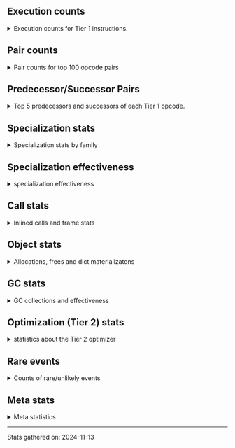## Execution counts

<details>
<summary> Execution counts for Tier 1 instructions. </summary>


The "miss ratio" column shows the percentage of times the instruction
executed that it deoptimized. When this happens, the base unspecialized
instruction is not counted.

<table>
<thead>
<tr>
<th align="left">Name</th>
<th align="right">Base Count</th>
<th align="right">Head Count</th>
<th align="right">Change</th>
</tr>
</thead>
<tbody>
<tr>
<td align="left">JUMP_BACKWARD</td>
<td align="right">340</td>
<td align="right">12,484,500</td>
<td align="right">3,671,811.8%</td>
</tr>
<tr>
<td align="left">CALL_ISINSTANCE</td>
<td align="right">220</td>
<td align="right">7,894,800</td>
<td align="right">3,588,445.5%</td>
</tr>
<tr>
<td align="left">UNARY_NOT</td>
<td align="right">460</td>
<td align="right">14,357,780</td>
<td align="right">3,121,156.5%</td>
</tr>
<tr>
<td align="left">POP_JUMP_IF_TRUE</td>
<td align="right">1,580</td>
<td align="right">20,131,580</td>
<td align="right">1,274,050.6%</td>
</tr>
<tr>
<td align="left">LOAD_GLOBAL_BUILTIN</td>
<td align="right">1,340</td>
<td align="right">15,790,500</td>
<td align="right">1,178,295.5%</td>
</tr>
<tr>
<td align="left">COPY_FREE_VARS</td>
<td align="right">800</td>
<td align="right">7,895,580</td>
<td align="right">986,847.5%</td>
</tr>
<tr>
<td align="left">LOAD_SUPER_ATTR_METHOD</td>
<td align="right">940</td>
<td align="right">7,895,520</td>
<td align="right">839,848.9%</td>
</tr>
<tr>
<td align="left">LOAD_DEREF</td>
<td align="right">1,000</td>
<td align="right">7,895,580</td>
<td align="right">789,458.0%</td>
</tr>
<tr>
<td align="left">FOR_ITER_RANGE</td>
<td align="right">420</td>
<td align="right">1,218,040</td>
<td align="right">289,909.5%</td>
</tr>
<tr>
<td align="left">GET_ITER</td>
<td align="right">180</td>
<td align="right">279,420</td>
<td align="right">155,133.3%</td>
</tr>
<tr>
<td align="left">STORE_SUBSCR_LIST_INT</td>
<td align="right">3,080</td>
<td align="right">985,020</td>
<td align="right">31,881.2%</td>
</tr>
<tr>
<td align="left">POP_JUMP_IF_NONE</td>
<td align="right">178,760</td>
<td align="right">15,551,380</td>
<td align="right">8,599.6%</td>
</tr>
<tr>
<td align="left">LOAD_FAST_LOAD_FAST</td>
<td align="right">2,100,600</td>
<td align="right">31,141,620</td>
<td align="right">1,382.5%</td>
</tr>
<tr>
<td align="left">COPY</td>
<td align="right">5,226,440</td>
<td align="right">43,304,000</td>
<td align="right">728.6%</td>
</tr>
<tr>
<td align="left">TO_BOOL_BOOL</td>
<td align="right">16,693,100</td>
<td align="right">99,785,000</td>
<td align="right">497.8%</td>
</tr>
<tr>
<td align="left">NOP</td>
<td align="right">246,020</td>
<td align="right">1,394,340</td>
<td align="right">466.8%</td>
</tr>
<tr>
<td align="left">CALL_PY_EXACT_ARGS</td>
<td align="right">12,885,680</td>
<td align="right">65,103,000</td>
<td align="right">405.2%</td>
</tr>
<tr>
<td align="left">RESUME_CHECK</td>
<td align="right">12,889,540</td>
<td align="right">65,007,240</td>
<td align="right">404.3%</td>
</tr>
<tr>
<td align="left">POP_TOP</td>
<td align="right">8,813,520</td>
<td align="right">39,324,280</td>
<td align="right">346.2%</td>
</tr>
<tr>
<td align="left">LOAD_ATTR_METHOD_WITH_VALUES</td>
<td align="right">12,925,040</td>
<td align="right">57,639,240</td>
<td align="right">346.0%</td>
</tr>
<tr>
<td align="left">POP_JUMP_IF_FALSE</td>
<td align="right">21,727,340</td>
<td align="right">75,780,740</td>
<td align="right">248.8%</td>
</tr>
<tr>
<td align="left">LOAD_ATTR_INSTANCE_VALUE</td>
<td align="right">39,054,860</td>
<td align="right">119,067,960</td>
<td align="right">204.9%</td>
</tr>
<tr>
<td align="left">LOAD_GLOBAL_MODULE</td>
<td align="right">15,321,920</td>
<td align="right">43,144,860</td>
<td align="right">181.6%</td>
</tr>
<tr>
<td align="left">LOAD_FAST</td>
<td align="right">110,754,000</td>
<td align="right">280,783,540</td>
<td align="right">153.5%</td>
</tr>
<tr>
<td align="left">LOAD_CONST_IMMORTAL</td>
<td align="right">16,003,680</td>
<td align="right">34,575,480</td>
<td align="right">116.0%</td>
</tr>
<tr>
<td align="left">STORE_FAST</td>
<td align="right">23,896,000</td>
<td align="right">49,736,740</td>
<td align="right">108.1%</td>
</tr>
<tr>
<td align="left">COMPARE_OP_INT</td>
<td align="right">5,036,220</td>
<td align="right">10,465,860</td>
<td align="right">107.8%</td>
</tr>
<tr>
<td align="left">ENTER_EXECUTOR</td>
<td align="right">21,811,180</td>
<td align="right">1,118,920</td>
<td align="right">-94.9%</td>
</tr>
<tr>
<td align="left">BINARY_OP_SUBTRACT_INT</td>
<td align="right">1,202,360</td>
<td align="right">2,184,300</td>
<td align="right">81.7%</td>
</tr>
<tr>
<td align="left">STORE_ATTR_INSTANCE_VALUE</td>
<td align="right">31,647,940</td>
<td align="right">52,568,980</td>
<td align="right">66.1%</td>
</tr>
<tr>
<td align="left">BINARY_OP_ADD_INT</td>
<td align="right">4,444,500</td>
<td align="right">6,988,500</td>
<td align="right">57.2%</td>
</tr>
<tr>
<td align="left">POP_JUMP_IF_NOT_NONE</td>
<td align="right">14,961,260</td>
<td align="right">23,066,220</td>
<td align="right">54.2%</td>
</tr>
<tr>
<td align="left">LOAD_SMALL_INT</td>
<td align="right">10,449,500</td>
<td align="right">14,294,080</td>
<td align="right">36.8%</td>
</tr>
<tr>
<td align="left">RETURN_VALUE</td>
<td align="right">49,616,580</td>
<td align="right">65,393,440</td>
<td align="right">31.8%</td>
</tr>
<tr>
<td align="left">SWAP</td>
<td align="right">5,224,540</td>
<td align="right">6,689,040</td>
<td align="right">28.0%</td>
</tr>
<tr>
<td align="left">BINARY_SUBSCR_LIST_INT</td>
<td align="right">4,526,380</td>
<td align="right">5,105,400</td>
<td align="right">12.8%</td>
</tr>
<tr>
<td align="left">JUMP_FORWARD</td>
<td align="right">2,970,060</td>
<td align="right">3,208,980</td>
<td align="right">8.0%</td>
</tr>
<tr>
<td align="left">BINARY_OP</td>
<td align="right">3,000,540</td>
<td align="right">3,000,540</td>
<td align="right">0.0%</td>
</tr>
<tr>
<td align="left">LOAD_CONST</td>
<td align="right">600,240</td>
<td align="right">600,240</td>
<td align="right">0.0%</td>
</tr>
<tr>
<td align="left">EXIT_INIT_CHECK</td>
<td align="right">3,120</td>
<td align="right">3,120</td>
<td align="right">0.0%</td>
</tr>
<tr>
<td align="left">CALL_ALLOC_AND_ENTER_INIT</td>
<td align="right">3,120</td>
<td align="right">3,120</td>
<td align="right">0.0%</td>
</tr>
<tr>
<td align="left">BUILD_LIST</td>
<td align="right">960</td>
<td align="right">960</td>
<td align="right">0.0%</td>
</tr>
<tr>
<td align="left">PUSH_NULL</td>
<td align="right">480</td>
<td align="right">480</td>
<td align="right">0.0%</td>
</tr>
<tr>
<td align="left">CALL_NON_PY_GENERAL</td>
<td align="right">420</td>
<td align="right">420</td>
<td align="right">0.0%</td>
</tr>
<tr>
<td align="left">EXTENDED_ARG</td>
<td align="right">360</td>
<td align="right">360</td>
<td align="right">0.0%</td>
</tr>
<tr>
<td align="left">LOAD_ATTR</td>
<td align="right">280</td>
<td align="right">280</td>
<td align="right">0.0%</td>
</tr>
<tr>
<td align="left">CALL</td>
<td align="right">260</td>
<td align="right">260</td>
<td align="right">0.0%</td>
</tr>
<tr>
<td align="left">CALL_BUILTIN_CLASS</td>
<td align="right">180</td>
<td align="right">180</td>
<td align="right">0.0%</td>
</tr>
<tr>
<td align="left">LOAD_ATTR_MODULE</td>
<td align="right">180</td>
<td align="right">180</td>
<td align="right">0.0%</td>
</tr>
<tr>
<td align="left">INTERPRETER_EXIT</td>
<td align="right">120</td>
<td align="right">120</td>
<td align="right">0.0%</td>
</tr>
<tr>
<td align="left">BUILD_TUPLE</td>
<td align="right">120</td>
<td align="right">120</td>
<td align="right">0.0%</td>
</tr>
<tr>
<td align="left">LOAD_ATTR_METHOD_NO_DICT</td>
<td align="right">120</td>
<td align="right">120</td>
<td align="right">0.0%</td>
</tr>
<tr>
<td align="left">TO_BOOL</td>
<td align="right">100</td>
<td align="right">100</td>
<td align="right">0.0%</td>
</tr>
<tr>
<td align="left">LOAD_GLOBAL</td>
<td align="right">100</td>
<td align="right">100</td>
<td align="right">0.0%</td>
</tr>
<tr>
<td align="left">MAKE_FUNCTION</td>
<td align="right">60</td>
<td align="right">60</td>
<td align="right">0.0%</td>
</tr>
<tr>
<td align="left">CALL_FUNCTION_EX</td>
<td align="right">60</td>
<td align="right">60</td>
<td align="right">0.0%</td>
</tr>
<tr>
<td align="left">FOR_ITER</td>
<td align="right">60</td>
<td align="right">60</td>
<td align="right">0.0%</td>
</tr>
<tr>
<td align="left">IS_OP</td>
<td align="right">60</td>
<td align="right">60</td>
<td align="right">0.0%</td>
</tr>
<tr>
<td align="left">MAKE_CELL</td>
<td align="right">60</td>
<td align="right">60</td>
<td align="right">0.0%</td>
</tr>
<tr>
<td align="left">SET_FUNCTION_ATTRIBUTE</td>
<td align="right">60</td>
<td align="right">60</td>
<td align="right">0.0%</td>
</tr>
<tr>
<td align="left">STORE_DEREF</td>
<td align="right">60</td>
<td align="right">60</td>
<td align="right">0.0%</td>
</tr>
<tr>
<td align="left">STORE_FAST_STORE_FAST</td>
<td align="right">60</td>
<td align="right">60</td>
<td align="right">0.0%</td>
</tr>
<tr>
<td align="left">BINARY_OP_SUBTRACT_FLOAT</td>
<td align="right">60</td>
<td align="right">60</td>
<td align="right">0.0%</td>
</tr>
<tr>
<td align="left">BINARY_SUBSCR_TUPLE_INT</td>
<td align="right">60</td>
<td align="right">60</td>
<td align="right">0.0%</td>
</tr>
<tr>
<td align="left">CALL_METHOD_DESCRIPTOR_NOARGS</td>
<td align="right">60</td>
<td align="right">60</td>
<td align="right">0.0%</td>
</tr>
<tr>
<td align="left">CALL_METHOD_DESCRIPTOR_O</td>
<td align="right">60</td>
<td align="right">60</td>
<td align="right">0.0%</td>
</tr>
<tr>
<td align="left">CALL_PY_GENERAL</td>
<td align="right">60</td>
<td align="right">60</td>
<td align="right">0.0%</td>
</tr>
<tr>
<td align="left">UNPACK_SEQUENCE_TWO_TUPLE</td>
<td align="right">60</td>
<td align="right">60</td>
<td align="right">0.0%</td>
</tr>
<tr>
<td align="left">BINARY_SUBSCR</td>
<td align="right">20</td>
<td align="right">20</td>
<td align="right">0.0%</td>
</tr>
<tr>
<td align="left">COMPARE_OP</td>
<td align="right">20</td>
<td align="right">20</td>
<td align="right">0.0%</td>
</tr>
<tr>
<td align="left">UNPACK_SEQUENCE</td>
<td align="right">20</td>
<td align="right">20</td>
<td align="right">0.0%</td>
</tr>
</tbody>
</table>


</details>

## Pair counts

<details>
<summary> Pair counts for top 100 opcode pairs </summary>


Pairs of specialized operations that deoptimize and are then followed by
the corresponding unspecialized instruction are not counted as pairs.

Not included in comparative output.


</details>

## Predecessor/Successor Pairs

<details>
<summary> Top 5 predecessors and successors of each Tier 1 opcode. </summary>


This does not include the unspecialized instructions that occur after a
specialized instruction deoptimizes.

Not included in comparative output.


</details>

## Specialization stats

<details>
<summary> Specialization stats by family </summary>

### BINARY_OP

<details>
<summary> specialization stats for BINARY_OP family </summary>

<table>
<thead>
<tr>
<th align="left">Kind</th>
<th align="right">Base Count</th>
<th align="right">Base Ratio</th>
<th align="right">Head Count</th>
<th align="right">Head Ratio</th>
<th align="right">Change</th>
</tr>
</thead>
<tbody>
<tr>
<td align="left">
deferred
<details>
<summary>ⓘ</summary>

Lists the number of "deferred" (i.e. not specialized) instructions executed.
</details>
</td>
<td align="right">2,999,760</td>
<td align="right">23.9%</td>
<td align="right">2,999,760</td>
<td align="right">23.9%</td>
<td align="right">0.0%</td>
</tr>
<tr>
<td align="left">
hit
<details>
<summary>ⓘ</summary>

Specialized instructions that complete.
</details>
</td>
<td align="right">9,572,100</td>
<td align="right">76.1%</td>
<td align="right">9,572,100</td>
<td align="right">76.1%</td>
<td align="right">0.0%</td>
</tr>
</tbody>
</table>

<table>
<thead>
<tr>
<th align="left">Success</th>
<th align="right">Base Count</th>
<th align="right">Base Ratio</th>
<th align="right">Head Count</th>
<th align="right">Head Ratio</th>
<th align="right">Change</th>
</tr>
</thead>
<tbody>
<tr>
<td align="left">Success</td>
<td align="right">0</td>
<td align="right">0.0%</td>
<td align="right">0</td>
<td align="right">0.0%</td>
<td align="right"></td>
</tr>
<tr>
<td align="left">Failure</td>
<td align="right">760</td>
<td align="right">100.0%</td>
<td align="right">760</td>
<td align="right">100.0%</td>
<td align="right">0.0%</td>
</tr>
</tbody>
</table>

<table>
<thead>
<tr>
<th align="left">Failure kind</th>
<th align="right">Base Count</th>
<th align="right">Base Ratio</th>
<th align="right">Head Count</th>
<th align="right">Head Ratio</th>
<th align="right">Change</th>
</tr>
</thead>
<tbody>
<tr>
<td align="left">and int</td>
<td align="right">300</td>
<td align="right">39.5%</td>
<td align="right">300</td>
<td align="right">39.5%</td>
<td align="right">0.0%</td>
</tr>
<tr>
<td align="left">floor divide</td>
<td align="right">280</td>
<td align="right">36.8%</td>
<td align="right">280</td>
<td align="right">36.8%</td>
<td align="right">0.0%</td>
</tr>
<tr>
<td align="left">xor</td>
<td align="right">140</td>
<td align="right">18.4%</td>
<td align="right">140</td>
<td align="right">18.4%</td>
<td align="right">0.0%</td>
</tr>
<tr>
<td align="left">multiply different types</td>
<td align="right">40</td>
<td align="right">5.3%</td>
<td align="right">40</td>
<td align="right">5.3%</td>
<td align="right">0.0%</td>
</tr>
</tbody>
</table>


</details>

### BINARY_SUBSCR

<details>
<summary> specialization stats for BINARY_SUBSCR family </summary>

<table>
<thead>
<tr>
<th align="left">Kind</th>
<th align="right">Base Count</th>
<th align="right">Base Ratio</th>
<th align="right">Head Count</th>
<th align="right">Head Ratio</th>
<th align="right">Change</th>
</tr>
</thead>
<tbody>
<tr>
<td align="left">
hit
<details>
<summary>ⓘ</summary>

Specialized instructions that complete.
</details>
</td>
<td align="right">5,105,460</td>
<td align="right">100.0%</td>
<td align="right">5,105,460</td>
<td align="right">100.0%</td>
<td align="right">0.0%</td>
</tr>
</tbody>
</table>

<table>
<thead>
<tr>
<th align="left">Success</th>
<th align="right">Base Count</th>
<th align="right">Base Ratio</th>
<th align="right">Head Count</th>
<th align="right">Head Ratio</th>
<th align="right">Change</th>
</tr>
</thead>
<tbody>
<tr>
<td align="left">Success</td>
<td align="right">20</td>
<td align="right">100.0%</td>
<td align="right">20</td>
<td align="right">100.0%</td>
<td align="right">0.0%</td>
</tr>
<tr>
<td align="left">Failure</td>
<td align="right">0</td>
<td align="right">0.0%</td>
<td align="right">0</td>
<td align="right">0.0%</td>
<td align="right"></td>
</tr>
</tbody>
</table>


</details>

### CALL

<details>
<summary> specialization stats for CALL family </summary>

<table>
<thead>
<tr>
<th align="left">Kind</th>
<th align="right">Base Count</th>
<th align="right">Base Ratio</th>
<th align="right">Head Count</th>
<th align="right">Head Ratio</th>
<th align="right">Change</th>
</tr>
</thead>
<tbody>
<tr>
<td align="left">
miss
<details>
<summary>ⓘ</summary>

Specialized instructions that deopt.
</details>
</td>
<td align="right">20</td>
<td align="right">0.0%</td>
<td align="right">5,253,360</td>
<td align="right">7.1%</td>
<td align="right">26,266,700.0%</td>
</tr>
<tr>
<td align="left">
hit
<details>
<summary>ⓘ</summary>

Specialized instructions that complete.
</details>
</td>
<td align="right">73,549,720</td>
<td align="right">100.0%</td>
<td align="right">68,395,500</td>
<td align="right">92.9%</td>
<td align="right">-7.0%</td>
</tr>
</tbody>
</table>

<table>
<thead>
<tr>
<th align="left">Success</th>
<th align="right">Base Count</th>
<th align="right">Base Ratio</th>
<th align="right">Head Count</th>
<th align="right">Head Ratio</th>
<th align="right">Change</th>
</tr>
</thead>
<tbody>
<tr>
<td align="left">Success</td>
<td align="right">260</td>
<td align="right">100.0%</td>
<td align="right">99,380</td>
<td align="right">100.0%</td>
<td align="right">38,123.1%</td>
</tr>
<tr>
<td align="left">Failure</td>
<td align="right">0</td>
<td align="right">0.0%</td>
<td align="right">0</td>
<td align="right">0.0%</td>
<td align="right"></td>
</tr>
</tbody>
</table>


</details>

### COMPARE_OP

<details>
<summary> specialization stats for COMPARE_OP family </summary>

<table>
<thead>
<tr>
<th align="left">Kind</th>
<th align="right">Base Count</th>
<th align="right">Base Ratio</th>
<th align="right">Head Count</th>
<th align="right">Head Ratio</th>
<th align="right">Change</th>
</tr>
</thead>
<tbody>
<tr>
<td align="left">
hit
<details>
<summary>ⓘ</summary>

Specialized instructions that complete.
</details>
</td>
<td align="right">10,599,780</td>
<td align="right">100.0%</td>
<td align="right">10,599,780</td>
<td align="right">100.0%</td>
<td align="right">0.0%</td>
</tr>
</tbody>
</table>

<table>
<thead>
<tr>
<th align="left">Success</th>
<th align="right">Base Count</th>
<th align="right">Base Ratio</th>
<th align="right">Head Count</th>
<th align="right">Head Ratio</th>
<th align="right">Change</th>
</tr>
</thead>
<tbody>
<tr>
<td align="left">Success</td>
<td align="right">20</td>
<td align="right">100.0%</td>
<td align="right">20</td>
<td align="right">100.0%</td>
<td align="right">0.0%</td>
</tr>
<tr>
<td align="left">Failure</td>
<td align="right">0</td>
<td align="right">0.0%</td>
<td align="right">0</td>
<td align="right">0.0%</td>
<td align="right"></td>
</tr>
</tbody>
</table>


</details>

### FOR_ITER

<details>
<summary> specialization stats for FOR_ITER family </summary>

<table>
<thead>
<tr>
<th align="left">Kind</th>
<th align="right">Base Count</th>
<th align="right">Base Ratio</th>
<th align="right">Head Count</th>
<th align="right">Head Ratio</th>
<th align="right">Change</th>
</tr>
</thead>
<tbody>
<tr>
<td align="left">
hit
<details>
<summary>ⓘ</summary>

Specialized instructions that complete.
</details>
</td>
<td align="right">420</td>
<td align="right">87.5%</td>
<td align="right">1,218,040</td>
<td align="right">100.0%</td>
<td align="right">289,909.5%</td>
</tr>
<tr>
<td align="left">
deferred
<details>
<summary>ⓘ</summary>

Lists the number of "deferred" (i.e. not specialized) instructions executed.
</details>
</td>
<td align="right">60</td>
<td align="right">12.5%</td>
<td align="right">60</td>
<td align="right">0.0%</td>
<td align="right">0.0%</td>
</tr>
</tbody>
</table>


</details>

### LOAD_ATTR

<details>
<summary> specialization stats for LOAD_ATTR family </summary>

<table>
<thead>
<tr>
<th align="left">Kind</th>
<th align="right">Base Count</th>
<th align="right">Base Ratio</th>
<th align="right">Head Count</th>
<th align="right">Head Ratio</th>
<th align="right">Change</th>
</tr>
</thead>
<tbody>
<tr>
<td align="left">
miss
<details>
<summary>ⓘ</summary>

Specialized instructions that deopt.
</details>
</td>
<td align="right">7,251,960</td>
<td align="right">4.5%</td>
<td align="right">74,200,000</td>
<td align="right">41.3%</td>
<td align="right">923.2%</td>
</tr>
<tr>
<td align="left">
hit
<details>
<summary>ⓘ</summary>

Specialized instructions that complete.
</details>
</td>
<td align="right">153,086,160</td>
<td align="right">95.5%</td>
<td align="right">105,314,980</td>
<td align="right">58.7%</td>
<td align="right">-31.2%</td>
</tr>
<tr>
<td align="left">
deferred
<details>
<summary>ⓘ</summary>

Lists the number of "deferred" (i.e. not specialized) instructions executed.
</details>
</td>
<td align="right">60</td>
<td align="right">0.0%</td>
<td align="right">60</td>
<td align="right">0.0%</td>
<td align="right">0.0%</td>
</tr>
</tbody>
</table>

<table>
<thead>
<tr>
<th align="left">Success</th>
<th align="right">Base Count</th>
<th align="right">Base Ratio</th>
<th align="right">Head Count</th>
<th align="right">Head Ratio</th>
<th align="right">Change</th>
</tr>
</thead>
<tbody>
<tr>
<td align="left">Success</td>
<td align="right">137,060</td>
<td align="right">100.0%</td>
<td align="right">1,400,200</td>
<td align="right">100.0%</td>
<td align="right">921.6%</td>
</tr>
<tr>
<td align="left">Failure</td>
<td align="right">20</td>
<td align="right">0.0%</td>
<td align="right">20</td>
<td align="right">0.0%</td>
<td align="right">0.0%</td>
</tr>
</tbody>
</table>


</details>

### LOAD_GLOBAL

<details>
<summary> specialization stats for LOAD_GLOBAL family </summary>

<table>
<thead>
<tr>
<th align="left">Kind</th>
<th align="right">Base Count</th>
<th align="right">Base Ratio</th>
<th align="right">Head Count</th>
<th align="right">Head Ratio</th>
<th align="right">Change</th>
</tr>
</thead>
<tbody>
<tr>
<td align="left">
hit
<details>
<summary>ⓘ</summary>

Specialized instructions that complete.
</details>
</td>
<td align="right">15,323,260</td>
<td align="right">100.0%</td>
<td align="right">58,935,360</td>
<td align="right">100.0%</td>
<td align="right">284.6%</td>
</tr>
</tbody>
</table>

<table>
<thead>
<tr>
<th align="left">Success</th>
<th align="right">Base Count</th>
<th align="right">Base Ratio</th>
<th align="right">Head Count</th>
<th align="right">Head Ratio</th>
<th align="right">Change</th>
</tr>
</thead>
<tbody>
<tr>
<td align="left">Success</td>
<td align="right">100</td>
<td align="right">100.0%</td>
<td align="right">100</td>
<td align="right">100.0%</td>
<td align="right">0.0%</td>
</tr>
<tr>
<td align="left">Failure</td>
<td align="right">0</td>
<td align="right">0.0%</td>
<td align="right">0</td>
<td align="right">0.0%</td>
<td align="right"></td>
</tr>
</tbody>
</table>


</details>

### LOAD_SUPER_ATTR

<details>
<summary> specialization stats for LOAD_SUPER_ATTR family </summary>

<table>
<thead>
<tr>
<th align="left">Kind</th>
<th align="right">Base Count</th>
<th align="right">Base Ratio</th>
<th align="right">Head Count</th>
<th align="right">Head Ratio</th>
<th align="right">Change</th>
</tr>
</thead>
<tbody>
<tr>
<td align="left">
hit
<details>
<summary>ⓘ</summary>

Specialized instructions that complete.
</details>
</td>
<td align="right">7,895,520</td>
<td align="right">100.0%</td>
<td align="right">7,895,520</td>
<td align="right">100.0%</td>
<td align="right">0.0%</td>
</tr>
</tbody>
</table>


</details>

### STORE_ATTR

<details>
<summary> specialization stats for STORE_ATTR family </summary>

<table>
<thead>
<tr>
<th align="left">Kind</th>
<th align="right">Base Count</th>
<th align="right">Base Ratio</th>
<th align="right">Head Count</th>
<th align="right">Head Ratio</th>
<th align="right">Change</th>
</tr>
</thead>
<tbody>
<tr>
<td align="left">
miss
<details>
<summary>ⓘ</summary>

Specialized instructions that deopt.
</details>
</td>
<td align="right">3,818,180</td>
<td align="right">7.5%</td>
<td align="right">11,746,800</td>
<td align="right">22.3%</td>
<td align="right">207.7%</td>
</tr>
<tr>
<td align="left">
hit
<details>
<summary>ⓘ</summary>

Specialized instructions that complete.
</details>
</td>
<td align="right">47,067,460</td>
<td align="right">92.5%</td>
<td align="right">40,958,280</td>
<td align="right">77.7%</td>
<td align="right">-13.0%</td>
</tr>
</tbody>
</table>

<table>
<thead>
<tr>
<th align="left">Success</th>
<th align="right">Base Count</th>
<th align="right">Base Ratio</th>
<th align="right">Head Count</th>
<th align="right">Head Ratio</th>
<th align="right">Change</th>
</tr>
</thead>
<tbody>
<tr>
<td align="left">Success</td>
<td align="right">71,960</td>
<td align="right">100.0%</td>
<td align="right">221,520</td>
<td align="right">100.0%</td>
<td align="right">207.8%</td>
</tr>
<tr>
<td align="left">Failure</td>
<td align="right">0</td>
<td align="right">0.0%</td>
<td align="right">0</td>
<td align="right">0.0%</td>
<td align="right"></td>
</tr>
</tbody>
</table>


</details>

### STORE_SUBSCR

<details>
<summary> specialization stats for STORE_SUBSCR family </summary>

<table>
<thead>
<tr>
<th align="left">Kind</th>
<th align="right">Base Count</th>
<th align="right">Base Ratio</th>
<th align="right">Head Count</th>
<th align="right">Head Ratio</th>
<th align="right">Change</th>
</tr>
</thead>
<tbody>
<tr>
<td align="left">
hit
<details>
<summary>ⓘ</summary>

Specialized instructions that complete.
</details>
</td>
<td align="right">1,117,680</td>
<td align="right">100.0%</td>
<td align="right">1,117,680</td>
<td align="right">100.0%</td>
<td align="right">0.0%</td>
</tr>
</tbody>
</table>


</details>

### TO_BOOL

<details>
<summary> specialization stats for TO_BOOL family </summary>

<table>
<thead>
<tr>
<th align="left">Kind</th>
<th align="right">Base Count</th>
<th align="right">Base Ratio</th>
<th align="right">Head Count</th>
<th align="right">Head Ratio</th>
<th align="right">Change</th>
</tr>
</thead>
<tbody>
<tr>
<td align="left">
hit
<details>
<summary>ⓘ</summary>

Specialized instructions that complete.
</details>
</td>
<td align="right">84,445,780</td>
<td align="right">100.0%</td>
<td align="right">101,750,460</td>
<td align="right">100.0%</td>
<td align="right">20.5%</td>
</tr>
<tr>
<td align="left">
deferred
<details>
<summary>ⓘ</summary>

Lists the number of "deferred" (i.e. not specialized) instructions executed.
</details>
</td>
<td align="right">60</td>
<td align="right">0.0%</td>
<td align="right">60</td>
<td align="right">0.0%</td>
<td align="right">0.0%</td>
</tr>
</tbody>
</table>

<table>
<thead>
<tr>
<th align="left">Success</th>
<th align="right">Base Count</th>
<th align="right">Base Ratio</th>
<th align="right">Head Count</th>
<th align="right">Head Ratio</th>
<th align="right">Change</th>
</tr>
</thead>
<tbody>
<tr>
<td align="left">Success</td>
<td align="right">20</td>
<td align="right">50.0%</td>
<td align="right">20</td>
<td align="right">50.0%</td>
<td align="right">0.0%</td>
</tr>
<tr>
<td align="left">Failure</td>
<td align="right">20</td>
<td align="right">50.0%</td>
<td align="right">20</td>
<td align="right">50.0%</td>
<td align="right">0.0%</td>
</tr>
</tbody>
</table>

<table>
<thead>
<tr>
<th align="left">Failure kind</th>
<th align="right">Base Count</th>
<th align="right">Base Ratio</th>
<th align="right">Head Count</th>
<th align="right">Head Ratio</th>
<th align="right">Change</th>
</tr>
</thead>
<tbody>
<tr>
<td align="left">sequence</td>
<td align="right">20</td>
<td align="right">100.0%</td>
<td align="right">20</td>
<td align="right">100.0%</td>
<td align="right">0.0%</td>
</tr>
</tbody>
</table>


</details>

### UNPACK_SEQUENCE

<details>
<summary> specialization stats for UNPACK_SEQUENCE family </summary>

<table>
<thead>
<tr>
<th align="left">Kind</th>
<th align="right">Base Count</th>
<th align="right">Base Ratio</th>
<th align="right">Head Count</th>
<th align="right">Head Ratio</th>
<th align="right">Change</th>
</tr>
</thead>
<tbody>
<tr>
<td align="left">
hit
<details>
<summary>ⓘ</summary>

Specialized instructions that complete.
</details>
</td>
<td align="right">60</td>
<td align="right">75.0%</td>
<td align="right">60</td>
<td align="right">75.0%</td>
<td align="right">0.0%</td>
</tr>
</tbody>
</table>

<table>
<thead>
<tr>
<th align="left">Success</th>
<th align="right">Base Count</th>
<th align="right">Base Ratio</th>
<th align="right">Head Count</th>
<th align="right">Head Ratio</th>
<th align="right">Change</th>
</tr>
</thead>
<tbody>
<tr>
<td align="left">Success</td>
<td align="right">20</td>
<td align="right">100.0%</td>
<td align="right">20</td>
<td align="right">100.0%</td>
<td align="right">0.0%</td>
</tr>
<tr>
<td align="left">Failure</td>
<td align="right">0</td>
<td align="right">0.0%</td>
<td align="right">0</td>
<td align="right">0.0%</td>
<td align="right"></td>
</tr>
</tbody>
</table>


</details>


</details>

## Specialization effectiveness

<details>
<summary> specialization effectiveness </summary>


All entries are execution counts. Should add up to the total number of
Tier 1 instructions executed.

<table>
<thead>
<tr>
<th align="left">Instructions</th>
<th align="right">Base Count</th>
<th align="right">Base Ratio</th>
<th align="right">Head Count</th>
<th align="right">Head Ratio</th>
<th align="right">Change</th>
</tr>
</thead>
<tbody>
<tr>
<td align="left">
Specialized misses
<details>
<summary>ⓘ</summary>

Specialized instructions, e.g. `LOAD_ATTR_MODULE` that deopt.
</details>
</td>
<td align="right">11,070,940</td>
<td align="right">2.4%</td>
<td align="right">91,200,160</td>
<td align="right">6.9%</td>
<td align="right">723.8%</td>
</tr>
<tr>
<td align="left">
Specialized hits
<details>
<summary>ⓘ</summary>

Specialized instructions, e.g. `LOAD_ATTR_MODULE` that complete.
</details>
</td>
<td align="right">161,570,660</td>
<td align="right">35.6%</td>
<td align="right">504,223,920</td>
<td align="right">38.4%</td>
<td align="right">212.1%</td>
</tr>
<tr>
<td align="left">
Basic
<details>
<summary>ⓘ</summary>

Instructions that are not and cannot be specialized, e.g. `LOAD_FAST`.
</details>
</td>
<td align="right">278,585,980</td>
<td align="right">61.3%</td>
<td align="right">714,437,580</td>
<td align="right">54.4%</td>
<td align="right">156.5%</td>
</tr>
<tr>
<td align="left">
Not specialized
<details>
<summary>ⓘ</summary>

Instructions that could be specialized but aren't, e.g. `LOAD_ATTR`, `BINARY_SLICE`.
</details>
</td>
<td align="right">3,001,400</td>
<td align="right">0.7%</td>
<td align="right">3,001,400</td>
<td align="right">0.2%</td>
<td align="right">0.0%</td>
</tr>
</tbody>
</table>

### Deferred by instruction

<details>
<summary> Breakdown of deferred (not specialized) instruction counts by family </summary>

<table>
<thead>
<tr>
<th align="left">Name</th>
<th align="right">Base Count</th>
<th align="right">Base Ratio</th>
<th align="right">Head Count</th>
<th align="right">Head Ratio</th>
<th align="right">Change</th>
</tr>
</thead>
<tbody>
<tr>
<td align="left">BINARY_OP</td>
<td align="right">2,999,760</td>
<td align="right">100.0%</td>
<td align="right">2,999,760</td>
<td align="right">100.0%</td>
<td align="right">0.0%</td>
</tr>
<tr>
<td align="left">TO_BOOL</td>
<td align="right">60</td>
<td align="right">0.0%</td>
<td align="right">60</td>
<td align="right">0.0%</td>
<td align="right">0.0%</td>
</tr>
<tr>
<td align="left">FOR_ITER</td>
<td align="right">60</td>
<td align="right">0.0%</td>
<td align="right">60</td>
<td align="right">0.0%</td>
<td align="right">0.0%</td>
</tr>
<tr>
<td align="left">LOAD_ATTR</td>
<td align="right">60</td>
<td align="right">0.0%</td>
<td align="right">60</td>
<td align="right">0.0%</td>
<td align="right">0.0%</td>
</tr>
<tr>
<td align="left">BINARY_SLICE</td>
<td align="right">0</td>
<td align="right">0.0%</td>
<td align="right">0</td>
<td align="right">0.0%</td>
<td align="right"></td>
</tr>
<tr>
<td align="left">STORE_SLICE</td>
<td align="right">0</td>
<td align="right">0.0%</td>
<td align="right">0</td>
<td align="right">0.0%</td>
<td align="right"></td>
</tr>
<tr>
<td align="left">CACHE</td>
<td align="right">0</td>
<td align="right">0.0%</td>
<td align="right">0</td>
<td align="right">0.0%</td>
<td align="right"></td>
</tr>
<tr>
<td align="left">BINARY_SUBSCR</td>
<td align="right">0</td>
<td align="right">0.0%</td>
<td align="right">0</td>
<td align="right">0.0%</td>
<td align="right"></td>
</tr>
<tr>
<td align="left">EXIT_INIT_CHECK</td>
<td align="right">0</td>
<td align="right">0.0%</td>
<td align="right">0</td>
<td align="right">0.0%</td>
<td align="right"></td>
</tr>
<tr>
<td align="left">GET_ITER</td>
<td align="right">0</td>
<td align="right">0.0%</td>
<td align="right">0</td>
<td align="right">0.0%</td>
<td align="right"></td>
</tr>
</tbody>
</table>


</details>

### Misses by instruction

<details>
<summary> Breakdown of misses (specialized deopts) instruction counts by family </summary>

<table>
<thead>
<tr>
<th align="left">Name</th>
<th align="right">Base Count</th>
<th align="right">Base Ratio</th>
<th align="right">Head Count</th>
<th align="right">Head Ratio</th>
<th align="right">Change</th>
</tr>
</thead>
<tbody>
<tr>
<td align="left">CALL_PY_EXACT_ARGS</td>
<td align="right">20</td>
<td align="right">0.0%</td>
<td align="right">5,253,360</td>
<td align="right">5.8%</td>
<td align="right">26,266,700.0%</td>
</tr>
<tr>
<td align="left">LOAD_ATTR_METHOD_WITH_VALUES</td>
<td align="right">2,148,680</td>
<td align="right">19.4%</td>
<td align="right">28,149,620</td>
<td align="right">30.9%</td>
<td align="right">1,210.1%</td>
</tr>
<tr>
<td align="left">LOAD_ATTR_INSTANCE_VALUE</td>
<td align="right">5,103,280</td>
<td align="right">46.1%</td>
<td align="right">46,050,380</td>
<td align="right">50.5%</td>
<td align="right">802.4%</td>
</tr>
<tr>
<td align="left">STORE_ATTR_INSTANCE_VALUE</td>
<td align="right">3,818,180</td>
<td align="right">34.5%</td>
<td align="right">11,746,800</td>
<td align="right">12.9%</td>
<td align="right">207.7%</td>
</tr>
<tr>
<td align="left">RESUME</td>
<td align="right">780</td>
<td align="right">0.0%</td>
<td align="right"></td>
<td align="right"></td>
<td align="right"></td>
</tr>
<tr>
<td align="left">RESUME_CHECK</td>
<td align="right">780</td>
<td align="right">0.0%</td>
<td align="right"></td>
<td align="right"></td>
<td align="right"></td>
</tr>
<tr>
<td align="left">CACHE</td>
<td align="right">0</td>
<td align="right">0.0%</td>
<td align="right">0</td>
<td align="right">0.0%</td>
<td align="right"></td>
</tr>
<tr>
<td align="left">EXIT_INIT_CHECK</td>
<td align="right">0</td>
<td align="right">0.0%</td>
<td align="right">0</td>
<td align="right">0.0%</td>
<td align="right"></td>
</tr>
<tr>
<td align="left">GET_ITER</td>
<td align="right">0</td>
<td align="right">0.0%</td>
<td align="right">0</td>
<td align="right">0.0%</td>
<td align="right"></td>
</tr>
<tr>
<td align="left">INTERPRETER_EXIT</td>
<td align="right">0</td>
<td align="right">0.0%</td>
<td align="right">0</td>
<td align="right">0.0%</td>
<td align="right"></td>
</tr>
<tr>
<td align="left">MAKE_FUNCTION</td>
<td align="right"></td>
<td align="right"></td>
<td align="right">0</td>
<td align="right">0.0%</td>
<td align="right"></td>
</tr>
<tr>
<td align="left">NOP</td>
<td align="right"></td>
<td align="right"></td>
<td align="right">0</td>
<td align="right">0.0%</td>
<td align="right"></td>
</tr>
</tbody>
</table>


</details>


</details>

## Call stats

<details>
<summary> Inlined calls and frame stats </summary>


This shows what fraction of calls to Python functions are inlined (i.e.
not having a call at the C level) and for those that are not, where the
call comes from.  The various categories overlap.

Also includes the count of frame objects created.

<table>
<thead>
<tr>
<th align="left"></th>
<th align="right">Base Count</th>
<th align="right">Base Ratio</th>
<th align="right">Head Count</th>
<th align="right">Head Ratio</th>
<th align="right">Change</th>
</tr>
</thead>
<tbody>
<tr>
<td align="left">Calls to PyEval_EvalDefault</td>
<td align="right">180</td>
<td align="right">0.0%</td>
<td align="right">180</td>
<td align="right">0.0%</td>
<td align="right">0.0%</td>
</tr>
<tr>
<td align="left">Calls to Python functions inlined</td>
<td align="right">65,654,700</td>
<td align="right">100.0%</td>
<td align="right">65,654,700</td>
<td align="right">100.0%</td>
<td align="right">0.0%</td>
</tr>
<tr>
<td align="left">Calls via PyEval_EvalFrame (total)</td>
<td align="right">180</td>
<td align="right">0.0%</td>
<td align="right">180</td>
<td align="right">0.0%</td>
<td align="right">0.0%</td>
</tr>
<tr>
<td align="left">Calls via PyEval_EvalFrame (vector)</td>
<td align="right">180</td>
<td align="right">0.0%</td>
<td align="right">180</td>
<td align="right">0.0%</td>
<td align="right">0.0%</td>
</tr>
<tr>
<td align="left">Calls via PyEval_EvalFrame (generator)</td>
<td align="right">0</td>
<td align="right">0.0%</td>
<td align="right">0</td>
<td align="right">0.0%</td>
<td align="right"></td>
</tr>
<tr>
<td align="left">Calls via PyEval_EvalFrame (legacy)</td>
<td align="right">0</td>
<td align="right">0.0%</td>
<td align="right">0</td>
<td align="right">0.0%</td>
<td align="right"></td>
</tr>
<tr>
<td align="left">Calls via PyEval_EvalFrame (function vectorcall)</td>
<td align="right">180</td>
<td align="right">0.0%</td>
<td align="right">180</td>
<td align="right">0.0%</td>
<td align="right">0.0%</td>
</tr>
<tr>
<td align="left">Calls via PyEval_EvalFrame (build class)</td>
<td align="right">0</td>
<td align="right">0.0%</td>
<td align="right">0</td>
<td align="right">0.0%</td>
<td align="right"></td>
</tr>
<tr>
<td align="left">Calls via PyEval_EvalFrame (slot)</td>
<td align="right">0</td>
<td align="right">0.0%</td>
<td align="right">0</td>
<td align="right">0.0%</td>
<td align="right"></td>
</tr>
<tr>
<td align="left">Calls via PyEval_EvalFrame (function ex)</td>
<td align="right">0</td>
<td align="right">0.0%</td>
<td align="right">0</td>
<td align="right">0.0%</td>
<td align="right"></td>
</tr>
<tr>
<td align="left">Calls via PyEval_EvalFrame (api)</td>
<td align="right">0</td>
<td align="right">0.0%</td>
<td align="right">0</td>
<td align="right">0.0%</td>
<td align="right"></td>
</tr>
<tr>
<td align="left">Calls via PyEval_EvalFrame (method)</td>
<td align="right">0</td>
<td align="right">0.0%</td>
<td align="right">0</td>
<td align="right">0.0%</td>
<td align="right"></td>
</tr>
<tr>
<td align="left">Frame objects created</td>
<td align="right">0</td>
<td align="right">0.0%</td>
<td align="right">0</td>
<td align="right">0.0%</td>
<td align="right"></td>
</tr>
<tr>
<td align="left">Frames pushed</td>
<td align="right">65,658,000</td>
<td align="right">100.0%</td>
<td align="right">65,658,000</td>
<td align="right">100.0%</td>
<td align="right">0.0%</td>
</tr>
</tbody>
</table>


</details>

## Object stats

<details>
<summary> Allocations, frees and dict materializatons </summary>


Below, "allocations" means "allocations that are not from a freelist".
Total allocations = "Allocations from freelist" + "Allocations".

"Inline values" is the number of values arrays inlined into objects.

The cache hit/miss numbers are for the MRO cache, split into dunder and
other names.

<table>
<thead>
<tr>
<th align="left"></th>
<th align="right">Base Count</th>
<th align="right">Base Ratio</th>
<th align="right">Head Count</th>
<th align="right">Head Ratio</th>
<th align="right">Change</th>
</tr>
</thead>
<tbody>
<tr>
<td align="left">Interpreter immortal increfs</td>
<td align="right">32,178,480</td>
<td align="right">3.7%</td>
<td align="right">144,184,820</td>
<td align="right">17.1%</td>
<td align="right">348.1%</td>
</tr>
<tr>
<td align="left">Method cache hits</td>
<td align="right">30,653,829</td>
<td align="right"></td>
<td align="right">85,946,904</td>
<td align="right"></td>
<td align="right">180.4%</td>
</tr>
<tr>
<td align="left">Interpreter mortal increfs</td>
<td align="right">187,893,400</td>
<td align="right">21.6%</td>
<td align="right">491,261,980</td>
<td align="right">58.3%</td>
<td align="right">161.5%</td>
</tr>
<tr>
<td align="left">Interpreter immortal decrefs</td>
<td align="right">74,316,620</td>
<td align="right">8.4%</td>
<td align="right">143,258,020</td>
<td align="right">17.7%</td>
<td align="right">92.8%</td>
</tr>
<tr>
<td align="left">Mortal decrefs</td>
<td align="right">293,711,327</td>
<td align="right">33.2%</td>
<td align="right">37,079,376</td>
<td align="right">4.6%</td>
<td align="right">-87.4%</td>
</tr>
<tr>
<td align="left">Mortal increfs</td>
<td align="right">500,996,971</td>
<td align="right">57.5%</td>
<td align="right">87,052,976</td>
<td align="right">10.3%</td>
<td align="right">-82.6%</td>
</tr>
<tr>
<td align="left">Frees to freelist</td>
<td align="right">2,260</td>
<td align="right"></td>
<td align="right">1,260</td>
<td align="right"></td>
<td align="right">-44.2%</td>
</tr>
<tr>
<td align="left">Allocations to 4 kbytes</td>
<td align="right">240</td>
<td align="right">0.0%</td>
<td align="right">140</td>
<td align="right">0.0%</td>
<td align="right">-41.7%</td>
</tr>
<tr>
<td align="left">Interpreter mortal decrefs</td>
<td align="right">402,256,840</td>
<td align="right">45.4%</td>
<td align="right">548,311,960</td>
<td align="right">67.8%</td>
<td align="right">36.3%</td>
</tr>
<tr>
<td align="left">Immortal decrefs</td>
<td align="right">115,254,135</td>
<td align="right">13.0%</td>
<td align="right">79,962,996</td>
<td align="right">9.9%</td>
<td align="right">-30.6%</td>
</tr>
<tr>
<td align="left">Allocations from freelist</td>
<td align="right">3,280</td>
<td align="right">0.0%</td>
<td align="right">2,280</td>
<td align="right">0.0%</td>
<td align="right">-30.5%</td>
</tr>
<tr>
<td align="left">Immortal increfs</td>
<td align="right">150,563,071</td>
<td align="right">17.3%</td>
<td align="right">120,018,736</td>
<td align="right">14.2%</td>
<td align="right">-20.3%</td>
</tr>
<tr>
<td align="left">Method cache misses</td>
<td align="right">131</td>
<td align="right"></td>
<td align="right">116</td>
<td align="right"></td>
<td align="right">-11.5%</td>
</tr>
<tr>
<td align="left">Method cache collisions</td>
<td align="right">115</td>
<td align="right"></td>
<td align="right">107</td>
<td align="right"></td>
<td align="right">-7.0%</td>
</tr>
<tr>
<td align="left">Frees</td>
<td align="right">7,081,576</td>
<td align="right"></td>
<td align="right">7,080,920</td>
<td align="right"></td>
<td align="right">-0.0%</td>
</tr>
<tr>
<td align="left">Allocations</td>
<td align="right">7,084,920</td>
<td align="right">100.0%</td>
<td align="right">7,084,680</td>
<td align="right">100.0%</td>
<td align="right">-0.0%</td>
</tr>
<tr>
<td align="left">Allocations to 512 bytes</td>
<td align="right">7,084,680</td>
<td align="right">100.0%</td>
<td align="right">7,084,540</td>
<td align="right">100.0%</td>
<td align="right">-0.0%</td>
</tr>
<tr>
<td align="left">Allocations over 4 kbytes</td>
<td align="right">0</td>
<td align="right">0.0%</td>
<td align="right">0</td>
<td align="right">0.0%</td>
<td align="right"></td>
</tr>
<tr>
<td align="left">Inline values</td>
<td align="right">3,120</td>
<td align="right"></td>
<td align="right">3,120</td>
<td align="right"></td>
<td align="right">0.0%</td>
</tr>
<tr>
<td align="left">Materialize dict (on request)</td>
<td align="right">0</td>
<td align="right">0.0%</td>
<td align="right">0</td>
<td align="right">0.0%</td>
<td align="right"></td>
</tr>
<tr>
<td align="left">Materialize dict (new key)</td>
<td align="right">0</td>
<td align="right">0.0%</td>
<td align="right">0</td>
<td align="right">0.0%</td>
<td align="right"></td>
</tr>
<tr>
<td align="left">Materialize dict (too big)</td>
<td align="right">0</td>
<td align="right">0.0%</td>
<td align="right">0</td>
<td align="right">0.0%</td>
<td align="right"></td>
</tr>
<tr>
<td align="left">Materialize dict (str subclass)</td>
<td align="right">0</td>
<td align="right">0.0%</td>
<td align="right">0</td>
<td align="right">0.0%</td>
<td align="right"></td>
</tr>
<tr>
<td align="left">Method cache dunder hits</td>
<td align="right">0</td>
<td align="right"></td>
<td align="right">0</td>
<td align="right"></td>
<td align="right"></td>
</tr>
<tr>
<td align="left">Method cache dunder misses</td>
<td align="right">0</td>
<td align="right"></td>
<td align="right">0</td>
<td align="right"></td>
<td align="right"></td>
</tr>
</tbody>
</table>


</details>

## GC stats

<details>
<summary> GC collections and effectiveness </summary>


Collected/visits gives some measure of efficiency.

<table>
<thead>
<tr>
<th align="right">Generation</th>
<th align="right">Base Collections</th>
<th align="right">Base Objects collected</th>
<th align="right">Base Object visits</th>
<th align="right">Head Collections</th>
<th align="right">Head Objects collected</th>
<th align="right">Head Object visits</th>
</tr>
</thead>
<tbody>
<tr>
<td align="right">0</td>
<td align="right">0</td>
<td align="right">0</td>
<td align="right">0</td>
<td align="right">0</td>
<td align="right">0</td>
<td align="right">0</td>
</tr>
<tr>
<td align="right">1</td>
<td align="right">0</td>
<td align="right">0</td>
<td align="right">0</td>
<td align="right">0</td>
<td align="right">0</td>
<td align="right">0</td>
</tr>
<tr>
<td align="right">2</td>
<td align="right">0</td>
<td align="right">0</td>
<td align="right">0</td>
<td align="right">0</td>
<td align="right">0</td>
<td align="right">0</td>
</tr>
</tbody>
</table>


</details>

## Optimization (Tier 2) stats

<details>
<summary> statistics about the Tier 2 optimizer </summary>

<table>
<thead>
<tr>
<th align="left"></th>
<th align="right">Base Count</th>
<th align="right">Base Ratio</th>
<th align="right">Head Count</th>
<th align="right">Head Ratio</th>
<th align="right">Change</th>
</tr>
</thead>
<tbody>
<tr>
<td align="left">
Traces executed
<details>
<summary>ⓘ</summary>

The number of traces that were executed
</details>
</td>
<td align="right">100,614,600</td>
<td align="right"></td>
<td align="right">1,907,440</td>
<td align="right"></td>
<td align="right">-98.1%</td>
</tr>
<tr>
<td align="left">
Uops executed
<details>
<summary>ⓘ</summary>

The total number of uops (micro-operations) that were executed
</details>
</td>
<td align="right">1,931,243,700</td>
<td align="right">1,919.4%</td>
<td align="right">41,450,980</td>
<td align="right">2,173.1%</td>
<td align="right">-97.9%</td>
</tr>
<tr>
<td align="left">
Trace too short
<details>
<summary>ⓘ</summary>

A potential trace is abandoced because it it too short.
</details>
</td>
<td align="right">6,520</td>
<td align="right">92.1%</td>
<td align="right">240</td>
<td align="right">23.1%</td>
<td align="right">-96.3%</td>
</tr>
<tr>
<td align="left">
Trace stack underflow
<details>
<summary>ⓘ</summary>

A potential trace is abandoned because it pops more frames than it pushes.
</details>
</td>
<td align="right">6,840</td>
<td align="right">96.6%</td>
<td align="right">460</td>
<td align="right">44.2%</td>
<td align="right">-93.3%</td>
</tr>
<tr>
<td align="left">
Optimization attempts
<details>
<summary>ⓘ</summary>

The number of times a potential trace is identified.  Specifically, this occurs in the JUMP BACKWARD instruction when the counter reaches a threshold.
</details>
</td>
<td align="right">7,080</td>
<td align="right"></td>
<td align="right">1,040</td>
<td align="right"></td>
<td align="right">-85.3%</td>
</tr>
<tr>
<td align="left">
Traces created
<details>
<summary>ⓘ</summary>

The number of traces that were successfully created.
</details>
</td>
<td align="right">560</td>
<td align="right">7.9%</td>
<td align="right">800</td>
<td align="right">76.9%</td>
<td align="right">42.9%</td>
</tr>
<tr>
<td align="left">
Trace stack overflow
<details>
<summary>ⓘ</summary>

A trace is truncated because it would require more than 5 stack frames.
</details>
</td>
<td align="right">0</td>
<td align="right">0.0%</td>
<td align="right">0</td>
<td align="right">0.0%</td>
<td align="right"></td>
</tr>
<tr>
<td align="left">
Trace too long
<details>
<summary>ⓘ</summary>

A trace is truncated because it is longer than the instruction buffer.
</details>
</td>
<td align="right">0</td>
<td align="right">0.0%</td>
<td align="right">0</td>
<td align="right">0.0%</td>
<td align="right"></td>
</tr>
<tr>
<td align="left">
Inner loop found
<details>
<summary>ⓘ</summary>

A trace is truncated because it has an inner loop
</details>
</td>
<td align="right">0</td>
<td align="right">0.0%</td>
<td align="right">0</td>
<td align="right">0.0%</td>
<td align="right"></td>
</tr>
<tr>
<td align="left">
Recursive call
<details>
<summary>ⓘ</summary>

A trace is truncated because it has a recursive call.
</details>
</td>
<td align="right">0</td>
<td align="right">0.0%</td>
<td align="right">0</td>
<td align="right">0.0%</td>
<td align="right"></td>
</tr>
<tr>
<td align="left">
Low confidence
<details>
<summary>ⓘ</summary>

A trace is abandoned because the likelihood of the jump to top being taken is too low.
</details>
</td>
<td align="right">0</td>
<td align="right">0.0%</td>
<td align="right">480</td>
<td align="right">46.2%</td>
<td align="right">480 / 0 !!</td>
</tr>
<tr>
<td align="left">
Executors invalidated
<details>
<summary>ⓘ</summary>

The number of executors that were invalidated due to watched dictionary changes.
</details>
</td>
<td align="right">0</td>
<td align="right">0.0%</td>
<td align="right">0</td>
<td align="right">0.0%</td>
<td align="right"></td>
</tr>
</tbody>
</table>

<table>
<thead>
<tr>
<th align="left"></th>
<th align="right">Base Count</th>
<th align="right">Base Ratio</th>
<th align="right">Head Count</th>
<th align="right">Head Ratio</th>
<th align="right">Change</th>
</tr>
</thead>
<tbody>
<tr>
<td align="left">
Optimizer successes
<details>
<summary>ⓘ</summary>

The number of traces that were successfully optimized.
</details>
</td>
<td align="right">400</td>
<td align="right">71.4%</td>
<td align="right">160</td>
<td align="right">20.0%</td>
<td align="right">-60.0%</td>
</tr>
<tr>
<td align="left">
Optimizer attempts
<details>
<summary>ⓘ</summary>

The number of times the trace optimizer (_Py_uop_analyze_and_optimize) was run.
</details>
</td>
<td align="right">560</td>
<td align="right"></td>
<td align="right">800</td>
<td align="right"></td>
<td align="right">42.9%</td>
</tr>
<tr>
<td align="left">
Optimizer no memory
<details>
<summary>ⓘ</summary>

The number of optimizations that failed due to no memory.
</details>
</td>
<td align="right">0</td>
<td align="right">0.0%</td>
<td align="right">0</td>
<td align="right">0.0%</td>
<td align="right"></td>
</tr>
<tr>
<td align="left">
Remove globals builtins changed
<details>
<summary>ⓘ</summary>

The builtins changed during optimization
</details>
</td>
<td align="right">0</td>
<td align="right">0.0%</td>
<td align="right">0</td>
<td align="right">0.0%</td>
<td align="right"></td>
</tr>
<tr>
<td align="left">
Remove globals incorrect keys
<details>
<summary>ⓘ</summary>

The keys in the globals dictionary aren't what was expected
</details>
</td>
<td align="right">0</td>
<td align="right">0.0%</td>
<td align="right">0</td>
<td align="right">0.0%</td>
<td align="right"></td>
</tr>
</tbody>
</table>

### Trace length histogram

<details>
<summary> trace length histogram </summary>

<table>
<thead>
<tr>
<th align="left">Range</th>
<th align="right">Base Count</th>
<th align="right">Base Ratio</th>
<th align="right">Head Count</th>
<th align="right">Head Ratio</th>
<th align="right">Change</th>
</tr>
</thead>
<tbody>
<tr>
<td align="left"><= 1</td>
<td align="right">0</td>
<td align="right">0.0%</td>
<td align="right">0</td>
<td align="right">0.0%</td>
<td align="right"></td>
</tr>
<tr>
<td align="left"><= 2</td>
<td align="right">0</td>
<td align="right">0.0%</td>
<td align="right">0</td>
<td align="right">0.0%</td>
<td align="right"></td>
</tr>
<tr>
<td align="left"><= 4</td>
<td align="right">0</td>
<td align="right">0.0%</td>
<td align="right">0</td>
<td align="right">0.0%</td>
<td align="right"></td>
</tr>
<tr>
<td align="left"><= 8</td>
<td align="right">40</td>
<td align="right">7.1%</td>
<td align="right">0</td>
<td align="right">0.0%</td>
<td align="right">-100.0%</td>
</tr>
<tr>
<td align="left"><= 16</td>
<td align="right">100</td>
<td align="right">17.9%</td>
<td align="right">20</td>
<td align="right">2.5%</td>
<td align="right">-80.0%</td>
</tr>
<tr>
<td align="left"><= 32</td>
<td align="right">20</td>
<td align="right">3.6%</td>
<td align="right">0</td>
<td align="right">0.0%</td>
<td align="right">-100.0%</td>
</tr>
<tr>
<td align="left"><= 64</td>
<td align="right">100</td>
<td align="right">17.9%</td>
<td align="right">100</td>
<td align="right">12.5%</td>
<td align="right">0.0%</td>
</tr>
<tr>
<td align="left"><= 128</td>
<td align="right">160</td>
<td align="right">28.6%</td>
<td align="right">360</td>
<td align="right">45.0%</td>
<td align="right">125.0%</td>
</tr>
<tr>
<td align="left"><= 256</td>
<td align="right">140</td>
<td align="right">25.0%</td>
<td align="right">320</td>
<td align="right">40.0%</td>
<td align="right">128.6%</td>
</tr>
</tbody>
</table>


</details>

### Optimized trace length histogram

<details>
<summary> optimized trace length histogram </summary>

<table>
<thead>
<tr>
<th align="left">Range</th>
<th align="right">Base Count</th>
<th align="right">Base Ratio</th>
<th align="right">Head Count</th>
<th align="right">Head Ratio</th>
<th align="right">Change</th>
</tr>
</thead>
<tbody>
<tr>
<td align="left"><= 1</td>
<td align="right">0</td>
<td align="right">0.0%</td>
<td align="right">0</td>
<td align="right">0.0%</td>
<td align="right"></td>
</tr>
<tr>
<td align="left"><= 2</td>
<td align="right">0</td>
<td align="right">0.0%</td>
<td align="right">0</td>
<td align="right">0.0%</td>
<td align="right"></td>
</tr>
<tr>
<td align="left"><= 4</td>
<td align="right">20</td>
<td align="right">3.6%</td>
<td align="right">0</td>
<td align="right">0.0%</td>
<td align="right">-100.0%</td>
</tr>
<tr>
<td align="left"><= 8</td>
<td align="right">100</td>
<td align="right">17.9%</td>
<td align="right">20</td>
<td align="right">2.5%</td>
<td align="right">-80.0%</td>
</tr>
<tr>
<td align="left"><= 16</td>
<td align="right">40</td>
<td align="right">7.1%</td>
<td align="right">0</td>
<td align="right">0.0%</td>
<td align="right">-100.0%</td>
</tr>
<tr>
<td align="left"><= 32</td>
<td align="right">100</td>
<td align="right">17.9%</td>
<td align="right">20</td>
<td align="right">2.5%</td>
<td align="right">-80.0%</td>
</tr>
<tr>
<td align="left"><= 64</td>
<td align="right">100</td>
<td align="right">17.9%</td>
<td align="right">60</td>
<td align="right">7.5%</td>
<td align="right">-40.0%</td>
</tr>
<tr>
<td align="left"><= 128</td>
<td align="right">40</td>
<td align="right">7.1%</td>
<td align="right">60</td>
<td align="right">7.5%</td>
<td align="right">50.0%</td>
</tr>
</tbody>
</table>


</details>

### Trace run length histogram

<details>
<summary> trace run length histogram </summary>

<table>
<thead>
<tr>
<th align="left">Range</th>
<th align="right">Base Count</th>
<th align="right">Base Ratio</th>
<th align="right">Head Count</th>
<th align="right">Head Ratio</th>
<th align="right">Change</th>
</tr>
</thead>
<tbody>
<tr>
<td align="left"><= 1</td>
<td align="right">0</td>
<td align="right">0.0%</td>
<td align="right">0</td>
<td align="right">0.0%</td>
<td align="right"></td>
</tr>
</tbody>
</table>


</details>

### Uop execution stats

<details>
<summary> uop execution stats </summary>

<table>
<thead>
<tr>
<th align="left">Name</th>
<th align="right">Base Count</th>
<th align="right">Head Count</th>
<th align="right">Change</th>
</tr>
</thead>
<tbody>
<tr>
<td align="left">_LOAD_FAST_1</td>
<td align="right">44,006,660</td>
<td align="right">173,500</td>
<td align="right">-99.6%</td>
</tr>
<tr>
<td align="left">_LOAD_CONST_INLINE_BORROW</td>
<td align="right">29,453,900</td>
<td align="right">132,660</td>
<td align="right">-99.5%</td>
</tr>
<tr>
<td align="left">_GUARD_DORV_NO_DICT</td>
<td align="right">19,237,700</td>
<td align="right">136,100</td>
<td align="right">-99.3%</td>
</tr>
<tr>
<td align="left">_STORE_ATTR_INSTANCE_VALUE</td>
<td align="right">19,237,700</td>
<td align="right">136,100</td>
<td align="right">-99.3%</td>
</tr>
<tr>
<td align="left">_INIT_CALL_PY_EXACT_ARGS_1</td>
<td align="right">4,692,720</td>
<td align="right">40,840</td>
<td align="right">-99.1%</td>
</tr>
<tr>
<td align="left">_RESUME_CHECK</td>
<td align="right">52,765,840</td>
<td align="right">647,640</td>
<td align="right">-98.8%</td>
</tr>
<tr>
<td align="left">_CHECK_FUNCTION_EXACT_ARGS</td>
<td align="right">52,765,840</td>
<td align="right">647,640</td>
<td align="right">-98.8%</td>
</tr>
<tr>
<td align="left">_CHECK_FUNCTION_VERSION</td>
<td align="right">52,765,840</td>
<td align="right">647,640</td>
<td align="right">-98.8%</td>
</tr>
<tr>
<td align="left">_PUSH_FRAME</td>
<td align="right">52,765,840</td>
<td align="right">647,640</td>
<td align="right">-98.8%</td>
</tr>
<tr>
<td align="left">_SAVE_RETURN_OFFSET</td>
<td align="right">52,765,840</td>
<td align="right">647,640</td>
<td align="right">-98.8%</td>
</tr>
<tr>
<td align="left">_CHECK_STACK_SPACE_OPERAND</td>
<td align="right">38,539,520</td>
<td align="right">623,740</td>
<td align="right">-98.4%</td>
</tr>
<tr>
<td align="left">_RETURN_VALUE</td>
<td align="right">16,041,420</td>
<td align="right">264,560</td>
<td align="right">-98.4%</td>
</tr>
<tr>
<td align="left">_GUARD_TYPE_VERSION</td>
<td align="right">137,788,960</td>
<td align="right">2,552,040</td>
<td align="right">-98.1%</td>
</tr>
<tr>
<td align="left">_START_EXECUTOR</td>
<td align="right">100,614,600</td>
<td align="right">1,907,440</td>
<td align="right">-98.1%</td>
</tr>
<tr>
<td align="left">_GUARD_IS_TRUE_POP</td>
<td align="right">29,281,960</td>
<td align="right">582,900</td>
<td align="right">-98.0%</td>
</tr>
<tr>
<td align="left">_MAKE_WARM</td>
<td align="right">101,430,840</td>
<td align="right">2,037,920</td>
<td align="right">-98.0%</td>
</tr>
<tr>
<td align="left">_INIT_CALL_PY_EXACT_ARGS_0</td>
<td align="right">29,980,940</td>
<td align="right">606,800</td>
<td align="right">-98.0%</td>
</tr>
<tr>
<td align="left">_EXIT_TRACE</td>
<td align="right">92,719,320</td>
<td align="right">1,907,440</td>
<td align="right">-97.9%</td>
</tr>
<tr>
<td align="left">_SET_IP</td>
<td align="right">102,549,740</td>
<td align="right">2,116,960</td>
<td align="right">-97.9%</td>
</tr>
<tr>
<td align="left">_LOAD_FAST_3</td>
<td align="right">17,185,980</td>
<td align="right">402,680</td>
<td align="right">-97.7%</td>
</tr>
<tr>
<td align="left">_GUARD_DORV_VALUES_INST_ATTR_FROM_DICT</td>
<td align="right">26,957,540</td>
<td align="right">647,640</td>
<td align="right">-97.6%</td>
</tr>
<tr>
<td align="left">_GUARD_KEYS_VERSION</td>
<td align="right">26,957,540</td>
<td align="right">647,640</td>
<td align="right">-97.6%</td>
</tr>
<tr>
<td align="left">_LOAD_ATTR_METHOD_WITH_VALUES</td>
<td align="right">26,957,540</td>
<td align="right">647,640</td>
<td align="right">-97.6%</td>
</tr>
<tr>
<td align="left">_COMPARE_OP_INT</td>
<td align="right">5,563,560</td>
<td align="right">133,920</td>
<td align="right">-97.6%</td>
</tr>
<tr>
<td align="left">_CHECK_MANAGED_OBJECT_HAS_VALUES</td>
<td align="right">81,400,380</td>
<td align="right">2,159,840</td>
<td align="right">-97.3%</td>
</tr>
<tr>
<td align="left">_LOAD_ATTR_INSTANCE_VALUE_0</td>
<td align="right">81,400,380</td>
<td align="right">2,159,840</td>
<td align="right">-97.3%</td>
</tr>
<tr>
<td align="left">_POP_TOP</td>
<td align="right">31,609,740</td>
<td align="right">864,400</td>
<td align="right">-97.3%</td>
</tr>
<tr>
<td align="left">_TO_BOOL_BOOL</td>
<td align="right">67,752,680</td>
<td align="right">1,965,460</td>
<td align="right">-97.1%</td>
</tr>
<tr>
<td align="left">_GUARD_IS_FALSE_POP</td>
<td align="right">31,986,460</td>
<td align="right">938,300</td>
<td align="right">-97.1%</td>
</tr>
<tr>
<td align="left">_CHECK_VALIDITY</td>
<td align="right">49,783,900</td>
<td align="right">1,469,320</td>
<td align="right">-97.0%</td>
</tr>
<tr>
<td align="left">_LOAD_FAST_0</td>
<td align="right">141,248,360</td>
<td align="right">4,337,600</td>
<td align="right">-96.9%</td>
</tr>
<tr>
<td align="left">_COPY</td>
<td align="right">39,353,380</td>
<td align="right">1,275,820</td>
<td align="right">-96.8%</td>
</tr>
<tr>
<td align="left">_UNARY_NOT</td>
<td align="right">14,916,320</td>
<td align="right">559,000</td>
<td align="right">-96.3%</td>
</tr>
<tr>
<td align="left">_STORE_FAST_0</td>
<td align="right">4,839,080</td>
<td align="right">220,220</td>
<td align="right">-95.4%</td>
</tr>
<tr>
<td align="left">_GUARD_NOS_INT</td>
<td align="right">5,801,780</td>
<td align="right">267,840</td>
<td align="right">-95.4%</td>
</tr>
<tr>
<td align="left">_LOAD_FAST_5</td>
<td align="right">2,624,160</td>
<td align="right">132,660</td>
<td align="right">-94.9%</td>
</tr>
<tr>
<td align="left">_CHECK_FUNCTION</td>
<td align="right">27,100,680</td>
<td align="right">1,447,260</td>
<td align="right">-94.7%</td>
</tr>
<tr>
<td align="left">_STORE_FAST_5</td>
<td align="right">2,431,400</td>
<td align="right">133,920</td>
<td align="right">-94.5%</td>
</tr>
<tr>
<td align="left">_GUARD_IS_NOT_NONE_POP</td>
<td align="right">19,700,080</td>
<td align="right">1,290,740</td>
<td align="right">-93.4%</td>
</tr>
<tr>
<td align="left">_SWAP</td>
<td align="right">1,598,420</td>
<td align="right">133,920</td>
<td align="right">-91.6%</td>
</tr>
<tr>
<td align="left">_LOAD_SMALL_INT_1</td>
<td align="right">2,851,060</td>
<td align="right">268,760</td>
<td align="right">-90.6%</td>
</tr>
<tr>
<td align="left">_BINARY_OP_ADD_INT</td>
<td align="right">2,810,580</td>
<td align="right">266,580</td>
<td align="right">-90.5%</td>
</tr>
<tr>
<td align="left">_CHECK_PERIODIC</td>
<td align="right">13,953,440</td>
<td align="right">1,469,320</td>
<td align="right">-89.5%</td>
</tr>
<tr>
<td align="left">_STORE_SUBSCR_LIST_INT</td>
<td align="right">1,114,600</td>
<td align="right">132,660</td>
<td align="right">-88.1%</td>
</tr>
<tr>
<td align="left">_BINARY_OP_SUBTRACT_INT</td>
<td align="right">1,114,600</td>
<td align="right">132,660</td>
<td align="right">-88.1%</td>
</tr>
<tr>
<td align="left">_GUARD_TOS_INT</td>
<td align="right">1,114,600</td>
<td align="right">132,660</td>
<td align="right">-88.1%</td>
</tr>
<tr>
<td align="left">_ITER_NEXT_RANGE</td>
<td align="right">1,116,960</td>
<td align="right">133,920</td>
<td align="right">-88.0%</td>
</tr>
<tr>
<td align="left">_LOAD_SMALL_INT</td>
<td align="right">1,116,960</td>
<td align="right">133,920</td>
<td align="right">-88.0%</td>
</tr>
<tr>
<td align="left">_GUARD_NOT_EXHAUSTED_RANGE</td>
<td align="right">1,396,200</td>
<td align="right">178,580</td>
<td align="right">-87.2%</td>
</tr>
<tr>
<td align="left">_ITER_CHECK_RANGE</td>
<td align="right">1,396,200</td>
<td align="right">178,580</td>
<td align="right">-87.2%</td>
</tr>
<tr>
<td align="left">_JUMP_TO_TOP</td>
<td align="right">816,240</td>
<td align="right">130,480</td>
<td align="right">-84.0%</td>
</tr>
<tr>
<td align="left">_LOAD_FAST_2</td>
<td align="right">22,794,220</td>
<td align="right"></td>
<td align="right"></td>
</tr>
<tr>
<td align="left">_INIT_CALL_PY_EXACT_ARGS_2</td>
<td align="right">18,092,180</td>
<td align="right"></td>
<td align="right"></td>
</tr>
<tr>
<td align="left">_LOAD_ATTR</td>
<td align="right">17,913,720</td>
<td align="right"></td>
<td align="right"></td>
</tr>
<tr>
<td align="left">_LOAD_CONST_INLINE</td>
<td align="right">10,531,900</td>
<td align="right"></td>
<td align="right"></td>
</tr>
<tr>
<td align="left">_STORE_FAST_3</td>
<td align="right">8,971,200</td>
<td align="right"></td>
<td align="right"></td>
</tr>
<tr>
<td align="left">_COPY_FREE_VARS</td>
<td align="right">7,894,780</td>
<td align="right"></td>
<td align="right"></td>
</tr>
<tr>
<td align="left">_CHECK_STACK_SPACE</td>
<td align="right">7,894,780</td>
<td align="right"></td>
<td align="right"></td>
</tr>
<tr>
<td align="left">_DYNAMIC_EXIT</td>
<td align="right">7,894,780</td>
<td align="right"></td>
<td align="right"></td>
</tr>
<tr>
<td align="left">_LOAD_DEREF</td>
<td align="right">7,894,580</td>
<td align="right"></td>
<td align="right"></td>
</tr>
<tr>
<td align="left">_CALL_ISINSTANCE</td>
<td align="right">7,894,580</td>
<td align="right"></td>
<td align="right"></td>
</tr>
<tr>
<td align="left">_LOAD_SUPER_ATTR_METHOD</td>
<td align="right">7,894,580</td>
<td align="right"></td>
<td align="right"></td>
</tr>
<tr>
<td align="left">_LOAD_CONST_INLINE_WITH_NULL</td>
<td align="right">7,894,580</td>
<td align="right"></td>
<td align="right"></td>
</tr>
<tr>
<td align="left">_CHECK_VALIDITY_AND_SET_IP</td>
<td align="right">7,716,120</td>
<td align="right"></td>
<td align="right"></td>
</tr>
<tr>
<td align="left">_STORE_FAST_1</td>
<td align="right">5,104,780</td>
<td align="right"></td>
<td align="right"></td>
</tr>
<tr>
<td align="left">_GUARD_IS_NONE_POP</td>
<td align="right">5,068,240</td>
<td align="right"></td>
<td align="right"></td>
</tr>
<tr>
<td align="left">_LOAD_FAST_4</td>
<td align="right">3,970,520</td>
<td align="right"></td>
<td align="right"></td>
</tr>
<tr>
<td align="left">_STORE_FAST_2</td>
<td align="right">2,039,540</td>
<td align="right"></td>
<td align="right"></td>
</tr>
<tr>
<td align="left">_STORE_FAST_4</td>
<td align="right">1,773,440</td>
<td align="right"></td>
<td align="right"></td>
</tr>
<tr>
<td align="left">_STORE_ATTR</td>
<td align="right">1,669,880</td>
<td align="right"></td>
<td align="right"></td>
</tr>
<tr>
<td align="left">_GUARD_BOTH_INT</td>
<td align="right">1,457,760</td>
<td align="right"></td>
<td align="right"></td>
</tr>
<tr>
<td align="left">_LOAD_FAST_6</td>
<td align="right">1,328,120</td>
<td align="right"></td>
<td align="right"></td>
</tr>
<tr>
<td align="left">_STORE_FAST_6</td>
<td align="right">1,035,440</td>
<td align="right"></td>
<td align="right"></td>
</tr>
<tr>
<td align="left">_BINARY_SUBSCR_LIST_INT</td>
<td align="right">579,020</td>
<td align="right"></td>
<td align="right"></td>
</tr>
<tr>
<td align="left">_GET_ITER</td>
<td align="right">279,240</td>
<td align="right"></td>
<td align="right"></td>
</tr>
<tr>
<td align="left">_LOAD_SMALL_INT_0</td>
<td align="right">279,240</td>
<td align="right"></td>
<td align="right"></td>
</tr>
<tr>
<td align="left">_DEOPT</td>
<td align="right">500</td>
<td align="right"></td>
<td align="right"></td>
</tr>
</tbody>
</table>


</details>

### Pair counts

<details>
<summary> Pair counts for top 100 Non-JIT uop pairs </summary>


Pairs of specialized operations that deoptimize and are then followed by
the corresponding unspecialized instruction are not counted as pairs.

Not included in comparative output.


</details>

### Unsupported opcodes

<details>
<summary> unsupported opcodes </summary>


</details>

### Optimizer errored out with opcode

<details>
<summary> Optimization stopped after encountering this opcode </summary>


</details>


</details>

## Rare events

<details>
<summary> Counts of rare/unlikely events </summary>

<table>
<thead>
<tr>
<th align="left">Event</th>
<th align="right">Base Count</th>
<th align="right">Head Count</th>
<th align="right">Change</th>
</tr>
</thead>
<tbody>
<tr>
<td align="left">
set class
<details>
<summary>ⓘ</summary>

Setting an object's class, `obj.__class__ = ...`
</details>
</td>
<td align="right">0</td>
<td align="right">0</td>
<td align="right"></td>
</tr>
<tr>
<td align="left">
set bases
<details>
<summary>ⓘ</summary>

Setting the bases of a class, `cls.__bases__ = ...`
</details>
</td>
<td align="right">0</td>
<td align="right">0</td>
<td align="right"></td>
</tr>
<tr>
<td align="left">
set eval frame func
<details>
<summary>ⓘ</summary>

Setting the PEP 523 frame eval function `_PyInterpreterState_SetFrameEvalFunc()`
</details>
</td>
<td align="right">0</td>
<td align="right">0</td>
<td align="right"></td>
</tr>
<tr>
<td align="left">
builtin dict
<details>
<summary>ⓘ</summary>

Modifying the builtins, `__builtins__.__dict__[var] = ...`
</details>
</td>
<td align="right">0</td>
<td align="right">0</td>
<td align="right"></td>
</tr>
<tr>
<td align="left">
func modification
<details>
<summary>ⓘ</summary>

Modifying a function, e.g. `func.__defaults__ = ...`, etc.
</details>
</td>
<td align="right">0</td>
<td align="right">0</td>
<td align="right"></td>
</tr>
<tr>
<td align="left">
watched dict modification
<details>
<summary>ⓘ</summary>

A watched dict has been modified
</details>
</td>
<td align="right">0</td>
<td align="right">0</td>
<td align="right"></td>
</tr>
<tr>
<td align="left">
watched globals modification
<details>
<summary>ⓘ</summary>

A watched `globals()` dict has been modified
</details>
</td>
<td align="right">0</td>
<td align="right">0</td>
<td align="right"></td>
</tr>
</tbody>
</table>


</details>

## Meta stats

<details>
<summary> Meta statistics </summary>

<table>
<thead>
<tr>
<th align="left"></th>
<th align="right">Base Count</th>
<th align="right">Head Count</th>
<th align="right">Change</th>
</tr>
</thead>
<tbody>
<tr>
<td align="left">Number of data files</td>
<td align="right">20</td>
<td align="right">20</td>
<td align="right">0.0%</td>
</tr>
</tbody>
</table>


</details>

---
Stats gathered on: 2024-11-13
